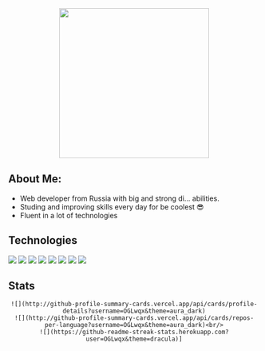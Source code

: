 <div align="center">
    <img src="https://i.giphy.com/media/Dh5q0sShxgp13DwrvG/giphy.webp" width="300">
</div>

## About Me:


- Web developer from Russia with big and strong di... abilities.
- Studing and improving skills every day for be coolest 😎
- Fluent in a lot of technologies

## Technologies

![](https://img.shields.io/badge/Linux-FCC624?style=for-the-badge&logo=linux&logoColor=black)
![](https://img.shields.io/badge/JavaScript-F7DF1E?style=for-the-badge&logo=javascript&logoColor=black)
![](https://img.shields.io/badge/Node.js-43853D?style=for-the-badge&logo=node.js&logoColor=white)
![](https://img.shields.io/badge/Sass-CC6699?style=for-the-badge&logo=sass&logoColor=white)
![](https://img.shields.io/badge/React-20232A?style=for-the-badge&logo=react&logoColor=61DAFB)
![](https://img.shields.io/badge/PostgreSQL-316192?style=for-the-badge&logo=postgresql&logoColor=white)
![](https://img.shields.io/badge/MongoDB-4EA94B?style=for-the-badge&logo=mongodb&logoColor=white)
![](https://img.shields.io/badge/Flutter-02569B?style=for-the-badge&logo=flutter&logoColor=white)

## Stats

<div align="center">

    ![](http://github-profile-summary-cards.vercel.app/api/cards/profile-details?username=OGLwqx&theme=aura_dark)
    ![](http://github-profile-summary-cards.vercel.app/api/cards/repos-per-language?username=OGLwqx&theme=aura_dark)<br/>
    ![](https://github-readme-streak-stats.herokuapp.com?user=OGLwqx&theme=dracula)]
</div>